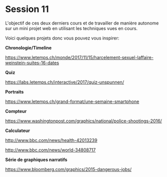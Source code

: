 # Session 11

L'objectif de ces deux derniers cours et de travailler de manière autonome sur un
mini projet web en utilisant les techniques vues en cours.

Voici quelques projets donc vous pouvez vous inspirer:

**Chronologie/Timeline**

https://www.letemps.ch/monde/2017/11/15/harcelement-sexuel-laffaire-weinstein-suites-16-dates


**Quiz**

https://labs.letemps.ch/interactive/2017/quiz-unspunnen/


**Portraits**

https://www.letemps.ch/grand-format/une-semaine-smartphone


**Compteur**

https://www.washingtonpost.com/graphics/national/police-shootings-2016/


**Calculateur**

http://www.bbc.com/news/health-42013239

http://www.bbc.com/news/world-34808717

**Série de graphiques narratifs**

https://www.bloomberg.com/graphics/2015-dangerous-jobs/
